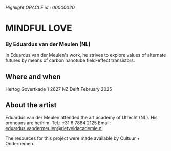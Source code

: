 *Highlight ORACLE id.: 00000020*

# MINDFUL LOVE
### By Eduardus van der Meulen (NL)

In Eduardus van der Meulen's work, he strives to explore values of alternate futures by means of carbon nanotube field-effect transistors.

## Where and when
Hertog Govertkade 1
2627 NZ Delft
February 2025

## About the artist
Eduardus van der Meulen attended the art academy of Utrecht (NL). His pronouns are he/him.
Tel.:	+31 6 7884 2125
Email:	eduardus.vandermeulen@rietveldacademie.nl

The resources for this project were made available by Cultuur + Ondernemen.
